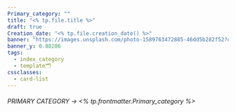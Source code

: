 ```yaml
---
Primary_category: ""
title: "<% tp.file.title %>"
draft: true
Creation_date: "<% tp.file.creation_date() %>"
banner: "https://images.unsplash.com/photo-1589763472885-46dd5b282f52?q=80&w=1748&auto=format&fit=crop&ixlib=rb-4.0.3&ixid=M3wxMjA3fDB8MHxwaG90by1wYWdlfHx8fGVufDB8fHx8fA%3D%3D"
banner_y: 0.88286
tags:
  - index_category
  - template🗂️
cssclasses:
  - card-list
---
```

###### PRIMARY CATEGORY → <% tp.frontmatter.Primary_category %>